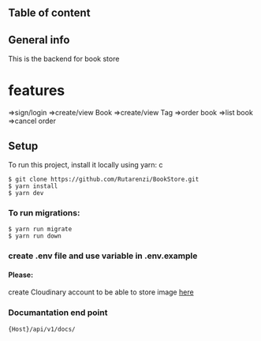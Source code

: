## Table of content


## General info
This is the backend for book store

# features 
  =>sign/login
  =>create/view Book
  =>create/view Tag
  =>order book
  =>list book
  =>cancel order

## Setup 

To run this project, install it locally using yarn:
 c

```
$ git clone https://github.com/Rutarenzi/BookStore.git
$ yarn install
$ yarn dev

```

### To run migrations:

```
$ yarn run migrate
$ yarn run down

```


### create .env file and use variable in .env.example

#### Please:

create Cloudinary account to be able to store image [here](https://cloudinary.com/users/register_free)

### Documantation end point

```
{Host}/api/v1/docs/

```
